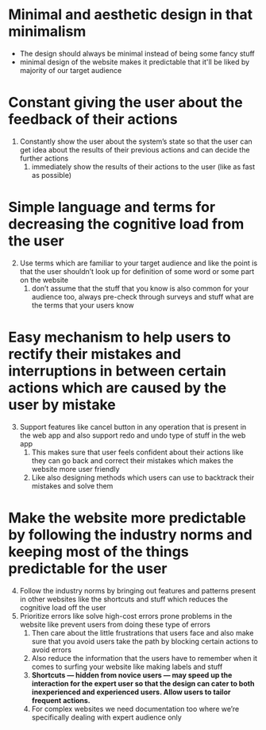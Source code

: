 # Minimal and aesthetic design in that minimalism

- The design should always be minimal instead of being some fancy stuff
- minimal design of the website makes it predictable that it'll be liked by majority of our target audience 

# Constant giving the user about the feedback of their actions 
1. Constantly show the user about the system’s state so that the user can get idea about the results of their previous actions and can decide the further actions
    1. immediately show the results of their actions to the user (like as fast as possible)

# Simple language and terms for decreasing the cognitive load from the user
2. Use terms which are familiar to your target audience and like the point is that the user shouldn’t look up for definition of some word or some part on the website 
    1. don’t assume that the stuff that you know is also common for your audience too, always pre-check through surveys and stuff what are the terms that your users know

# Easy mechanism to help users to rectify their mistakes and interruptions in between certain actions which are caused by the user by mistake 
3. Support features like cancel button in any operation that is present in the web app and also support redo and undo type of stuff in the web app
    1. This makes sure that user feels confident about their actions like they can go back and correct their mistakes which makes the website more user friendly
    2. Like also designing methods which users can use to backtrack their mistakes and solve them 

# Make the website more predictable by following the industry norms and keeping most of the things predictable for the user
4. Follow the industry norms by bringing out features and patterns present in other websites like the shortcuts and stuff which reduces the cognitive load off the user
5. Prioritize errors like solve high-cost errors prone problems in the website like prevent users from doing these type of errors
    1. Then care about the little frustrations that users face and also make sure that you avoid users take the path by blocking certain actions to avoid errors
    2. Also reduce the information that the users have to remember when it comes to surfing your website like making labels and stuff 
    3. **Shortcuts — hidden from novice users — may speed up the 
    interaction for the expert user so that the design can cater to both 
    inexperienced and experienced users. Allow users to tailor frequent 
    actions.**
    4. For complex websites we need documentation too where we’re specifically dealing with expert audience only